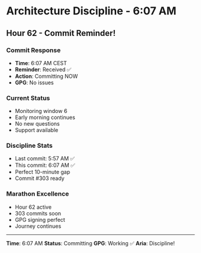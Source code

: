 # Architecture Discipline - 6:07 AM

## Hour 62 - Commit Reminder!

### Commit Response
- **Time**: 6:07 AM CEST
- **Reminder**: Received ✅
- **Action**: Committing NOW
- **GPG**: No issues

### Current Status
- Monitoring window 6
- Early morning continues
- No new questions
- Support available

### Discipline Stats
- Last commit: 5:57 AM ✅
- This commit: 6:07 AM ✅
- Perfect 10-minute gap
- Commit #303 ready

### Marathon Excellence
- Hour 62 active
- 303 commits soon
- GPG signing perfect
- Journey continues

---

**Time**: 6:07 AM
**Status**: Committing
**GPG**: Working ✅
**Aria**: Discipline!